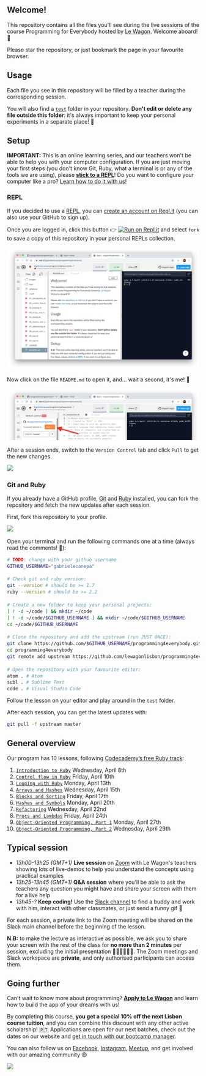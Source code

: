 ## Welcome!

This repository contains all the files you'll see during the live sessions of the course Programming for Everybody hosted by [Le Wagon](https://www.lewagon.com). Welcome aboard! 🎉

Please star the repository, or just bookmark the page in your favourite browser.

## Usage

Each file you see in this repository will be filled by a teacher during the corresponding session.

You will also find a [`test`](./test) folder in your repository. **Don't edit or delete any file outside this folder**: it's always important to keep your personal experiments in a separate place! 🧪

## Setup

**IMPORTANT:** This is an online learning series, and our teachers won't be able to help you with your computer configuration. If you are just moving your first steps (you don't know Git, Ruby, what a terminal is or any of the tools we are using), please **[stick to a REPL](#repl)**! Do you want to configure your computer like a pro? [Learn how to do it with us](#going-further)!

### REPL

If you decided to use a [REPL](https://en.wikipedia.org/wiki/Read%E2%80%93eval%E2%80%93print_loop), you can [create an account on Repl.it](https://repl.it/signup) (you can also use your GitHub to sign up).

Once you are logged in, click this button 👉 [![Run on Repl.it](https://repl.it/badge/github/lewagonlisbon/programming4everybody)](https://repl.it/@lewagonlisbon/programming4everybody) and select `fork` to save a copy of this repository in your personal REPLs collection.

![](images/repl1.png)

Now click on the file `README.md` to open it, and... wait a second, it's me! 🤖

![](images/repl2.png)

After a session ends, switch to the `Version Control` tab and click `Pull` to get the new changes.

![](images/repl3.png)

### Git and Ruby

If you already have a GitHub profile, [Git](https://git-scm.com/book/en/v2/Getting-Started-Installing-Git) and [Ruby](https://www.ruby-lang.org/en/documentation/installation) installed, you can fork the repository and fetch the new updates after each session.

First, fork this repository to your profile.

![](images/fork.png)

Open your terminal and run the following commands one at a time (always read the comments! 👀):

```sh
# TODO: change with your github username
GITHUB_USERNAME="gabrielecanepa"

# Check git and ruby version:
git --version # should be >= 1.7
ruby --version # should be >= 2.2

# Create a new folder to keep your personal projects:
[ ! -d ~/code ] && mkdir ~/code
[ ! -d ~/code/$GITHUB_USERNAME ] && mkdir ~/code/$GITHUB_USERNAME
cd ~/code/$GITHUB_USERNAME

# Clone the repository and add the upstream (run JUST ONCE):
git clone https://github.com/$GITHUB_USERNAME/programming4everybody.git
cd programming4everybody
git remote add upstream https://github.com/lewagonlisbon/programming4everybody.git

# Open the repository with your favourite editor:
atom . # Atom
subl . # Sublime Text
code . # Visual Studio Code
```

Follow the lesson on your editor and play around in the `test` folder.

After each session, you can get the latest updates with:

```sh
git pull -f upstream master
```

## General overview

Our program has 10 lessons, following [Codecademy’s free Ruby track](https://www.codecademy.com/learn/learn-ruby):

1. [`Introduction to Ruby`](./01_introduction.rb) Wednesday, April 8th
2. [`Control flow in Ruby`](./02_control_flow.rb) Friday, April 10th
3. [`Looping with Ruby`](./03_looping.rb) Monday, April 13th
4. [`Arrays and Hashes`](./04_arrays_and_hases.rb) Wednesday, April 15th
5. [`Blocks and Sorting`](./05_blocks.rb) Friday, April 17th
6. [`Hashes and Symbols`](./06_hashes_and_symbols.rb) Monday, April 20th
7. [`Refactoring`](./07_refractoring.rb) Wednesday, April 22nd
8. [`Procs and Lambdas`](./08_procks_and_lambdas.rb) Friday, April 24th
9. [`Object-Oriented Programming, Part 1`](./09_oop.rb) Monday, April 27th
10. [`Object-Oriented Programming, Part 2`](./10_oop.rb) Wednesday, April 29th

## Typical session

- _13h00-13h25 (GMT+1)_ **Live session** on [Zoom](https://zoom.us/signup) with Le Wagon's teachers showing lots of live-demos to help you understand the concepts using practical examples
- _13h25-13h45 (GMT+1)_ **Q&A session** where you'll be able to ask the teachers any question you might have and share your screen with them for a live help
- _13h45-?_ **Keep coding!** Use the [Slack channel](https://programming4everybody.slack.com) to find a buddy and work with him, interact with other classmates, or just send a funny gif 🙈

For each session, a private link to the Zoom meeting will be shared on the Slack main channel before the beginning of the lesson.

**N.B:** to make the lecture as interactive as possible, we ask you to share your screen with the rest of the class for **no more than 2 minutes** per session, excluding the initial presentation 🙋🏼‍♀️🙋🏽‍♂️.
The Zoom meetings and Slack workspace are **private**, and only authorised participants can access them.

## Going further

Can't wait to know more about programming? **[Apply to Le Wagon](http://www.lewagon.com/lisbon/apply)** and learn how to build the app of your dreams with us!

By completing this course, **you get a special 10% off the next Lisbon course tuition**, and you can combine this discount with any other active scholarship! 🇵🇹 Applications are open for our next batches, check out the dates on our website and [get in touch with our bootcamp manager](https://meetings.hubspot.com/fernando-jardim1).

You can also follow us on [Facebook](https://www.facebook.com/lewagonlisbon), [Instagram](https://www.instagram.com/lewagonlisbon), [Meetup](https://www.meetup.com/Le-Wagon-Lisbon-Coding-Station), and get involved with our amazing community 😍

![](images/lisbon.jpg)
